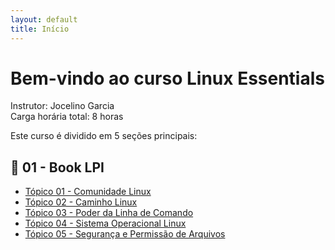 ```yaml
---
layout: default
title: Início
---
```


# Bem-vindo ao curso **Linux Essentials**

Instrutor: Jocelino Garcia  
Carga horária total: 8 horas

Este curso é dividido em 5 seções principais:

## 📖 01 - Book LPI

- [Tópico 01 - Comunidade Linux](./01-book-lpi/Topico%2001%20-%20Comunidade%20Linux/README.md)  
- [Tópico 02 - Caminho Linux](./01-book-lpi/Topico%2002%20-%20Caminho%20Linux/README.md)  
- [Tópico 03 - Poder da Linha de Comando](./01-book-lpi/Topico%2003%20-%20Poder%20da%20Linha%20de%20Comando/README.md)  
- [Tópico 04 - Sistema Operacional Linux](./01-book-lpi/Topico%2004%20-%20Sistema%20Operacional%20Linux/README.md)  
- [Tópico 05 - Segurança e Permissão de Arquivos](./01-book-lpi/Topico%2005%20-%20Segurança%20e%20Permissão%20de%20Arquivos/README.md)  
